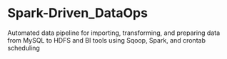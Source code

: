 # Spark-Driven_DataOps
Automated data pipeline for importing, transforming, and preparing data from MySQL to HDFS and BI tools using Sqoop, Spark, and crontab scheduling
